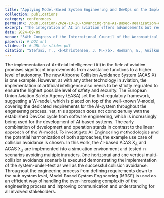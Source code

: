 ```yaml
---
title: "Applying Model-Based System Engineering and DevOps on the Implementation of an AI-based Collision Avoidance System"
collection: publications
category: conferences
permalink: /publication/2024-10-28-Advancing-the-AI-Based-Realization-of-ACASX
excerpt: "The integration of AI in aviation offers advancements but requires stringent regulation to ensure safety. EASA introduced a W-model framework for AI, complementing the V-model, though it diverges from the DevOps cycle commonly used in AI development. To explore harmonization, an AI-based version of ACAS X<sub>A</sub> and ACAS X<sub>U</sub> has been used as a use case. Model-Based System Engineering (MBSE) facilitated managing complexity and improved stakeholder communication."
date: 2024-09-09
venue: "34th Congress of the International Council of the Aeronautical Sciences"
paperurl: # DOI url
slidesurl: # URL to slides pdf
citation: "Stefani, T., <b>Christensen, J. M.</b>, Hoemann, E., Anilkumar Girija, A., K&ouml;ster, F., Kr&uuml;ger, T. and Hallerbach, S. &quot;Applying Model-Based System Engineering and DevOps on the Implementation of an AI-based Collision Avoidance System&quot;, in <i>34th Congress of the International Council of the Aeronautical Sciences</i>, Sep. 2024."
---
```

The implementation of Artificial Intelligence (AI) in the field of aviation promises significant improvements from assistance functions to a higher level of autonomy.
The new Airborne Collision Avoidance System (ACAS X) is one example.
However, as with any other technology in aviation, the implementation of artificial intelligence also needs to be strictly regulated to ensure the highest possible level of safety and security.
The European Union Aviation Safety Agency (EASA) set the first regulatory framework, suggesting a W-model, which is placed on top of the well-known V-model, covering the dedicated requirements for the AI-system throughout the engineering process.
Yet, this approach does not coincide fully with the established DevOps cycle from software engineering, which is increasingly being used for the development of AI-based systems.
The early combination of development and operation stands in contrast to the linear approach of the W-model.
To investigate AI-Engineering methodologies and the potential harmonization of both approaches, the example use case of collision avoidance is chosen.
In this work, the AI-based ACAS X<sub>A</sub> and ACAS X<sub>U</sub> are implemented into a simulation environment and tested in scenarios avoiding multiple intruders.
One horizontal and one vertical multi-collision avoidance scenario is executed demonstrating the implementation of the system-under-test as well as the successful collision avoidance.
Throughout the engineering process from defining requirements down to the sub-system level, Model-Based System Engineering (MBSE) is used as an efficient way of handling the ever-increasing complexity of the engineering process and improving communication and understanding for all involved stakeholders.
